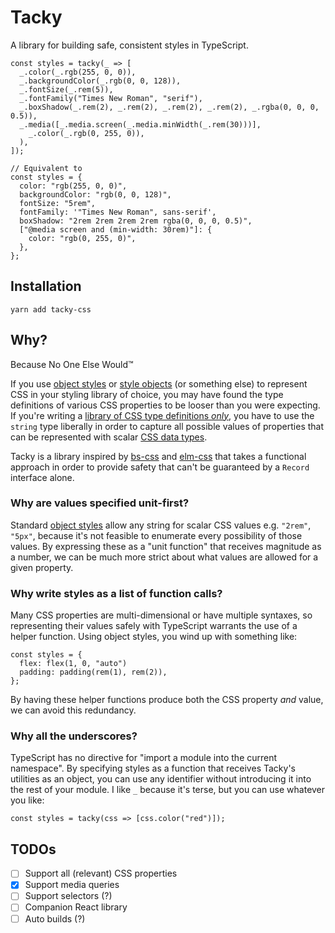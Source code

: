 # Tacky

A library for building safe, consistent styles in TypeScript.

```tsx
const styles = tacky(_ => [
  _.color(_.rgb(255, 0, 0)),
  _.backgroundColor(_.rgb(0, 0, 128)),
  _.fontSize(_.rem(5)),
  _.fontFamily("Times New Roman", "serif"),
  _.boxShadow(_.rem(2), _.rem(2), _.rem(2), _.rem(2), _.rgba(0, 0, 0, 0.5)),
  _.media([_.media.screen(_.media.minWidth(_.rem(30)))],
    _.color(_.rgb(0, 255, 0)),
  ),
]);

// Equivalent to
const styles = {
  color: "rgb(255, 0, 0)",
  backgroundColor: "rgb(0, 0, 128)",
  fontSize: "5rem",
  fontFamily: '"Times New Roman", sans-serif',
  boxShadow: "2rem 2rem 2rem 2rem rgba(0, 0, 0, 0.5)",
  ["@media screen and (min-width: 30rem)"]: {
    color: "rgb(0, 255, 0)",
  },
};
```

## Installation

```
yarn add tacky-css
```

## Why?

Because No One Else Would™

If you use [object styles](https://emotion.sh/docs/object-styles) or [style
objects](https://styled-components.com/docs/advanced#style-objects) (or
something else) to represent CSS in your styling library of choice, you may
have found the type definitions of various CSS properties to be looser than you
were expecting.  If you're writing a [library of CSS type definitions
_only_](https://github.com/frenic/csstype), you have to use the `string` type
liberally in order to capture all possible values of properties that can be
represented with scalar [CSS data
types](https://developer.mozilla.org/en-US/docs/Web/CSS/CSS_Types).

Tacky is a library inspired by
[bs-css](https://github.com/reasonml-labs/bs-css) and
[elm-css](https://github.com/rtfeldman/elm-css) that takes a functional
approach in order to provide safety that can't be guaranteed by a `Record`
interface alone.

### Why are values specified unit-first?

Standard [object styles](https://emotion.sh/docs/object-styles) allow any
string for scalar CSS values e.g. `"2rem"`, `"5px"`, because it's not feasible
to enumerate every possibility of those values. By expressing these as a "unit
function" that receives magnitude as a number, we can be much more strict about
what values are allowed for a given property.

### Why write styles as a list of function calls?

Many CSS properties are multi-dimensional or have multiple syntaxes, so
representing their values safely with TypeScript warrants the use of a helper
function. Using object styles, you wind up with something like:

```tsx
const styles = {
  flex: flex(1, 0, "auto")
  padding: padding(rem(1), rem(2)),
};
```
By having these helper functions produce both the CSS property _and_ value, we
can avoid this redundancy.

### Why all the underscores?

TypeScript has no directive for "import a module into the current namespace".
By specifying styles as a function that receives Tacky's utilities as an
object, you can use any identifier without introducing it into the rest of your
module. I like `_` because it's terse, but you can use whatever you like:

```tsx
const styles = tacky(css => [css.color("red")]);
```


## TODOs

- [ ] Support all (relevant) CSS properties
- [x] Support media queries
- [ ] Support selectors (?)
- [ ] Companion React library
- [ ] Auto builds (?)
